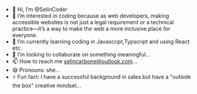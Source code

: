 - 👋 Hi, I’m @SelinCoder
- 👀 I’m interested in coding because as web developers, making accessible websites is not just a legal requirement or a technical practice—it’s a way to make the web a more inclusive place for everyone.
- 🌱 I’m currently learning coding in Javascript,Typscript and using React etc.
- 💞️ I’m looking to collaborate on something meaningful...
- 📫 How to reach me selincarbone@outlook.com...
- 😄 Pronouns: she...
- ⚡ Fun fact: I have a successful background in sales but have a "outside the box" creative mindset...


